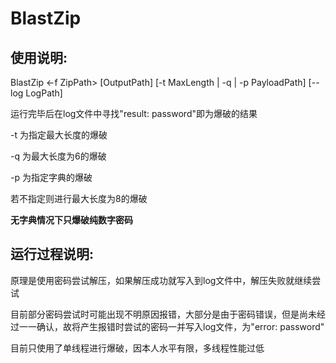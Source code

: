 # BlastZip

## 使用说明:

BlastZip <-f ZipPath> [OutputPath] [-t MaxLength | -q | -p PayloadPath] [--log LogPath]

运行完毕后在log文件中寻找"result: password"即为爆破的结果

-t 为指定最大长度的爆破

-q 为最大长度为6的爆破

-p 为指定字典的爆破

若不指定则进行最大长度为8的爆破

**无字典情况下只爆破纯数字密码**

## 运行过程说明:

原理是使用密码尝试解压，如果解压成功就写入到log文件中，解压失败就继续尝试

目前部分密码尝试时可能出现不明原因报错，大部分是由于密码错误，但是尚未经过一一确认，故将产生报错时尝试的密码一并写入log文件，为"error: password"

目前只使用了单线程进行爆破，因本人水平有限，多线程性能过低
